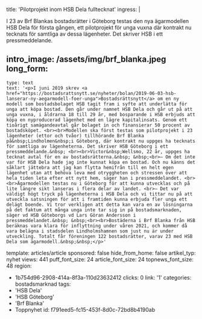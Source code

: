 title: 'Pilotprojekt inom HSB Dela fulltecknat'
ingress: |
  <p>I 23 av Brf Blankas bostadsrätter i Göteborg testas den nya ägarmodellen HSB Dela för första gången, ett pilotprojekt för unga vuxna där kontrakt nu tecknats för samtliga av dessa lägenheter. Det skriver HSB i ett pressmeddelande.
  </p>
  
intro_image: /assets/img/brf_blanka.jpeg
long_form:
  -
    type: text
    text: '<p>I juni 2019 skrev <a href="https://bostadsrattsnytt.se/nyheter/bolan/2019-06-03-hsb-lanserar-ny-aegarmodell-foer-unga">Bostadsrättsnytt</a> om en ny modell som bostadsbolaget HSB tagit fram i syfte att underlätta för unga att köpa bostad. Den går under namnet HSB Dela och går ut på att unga vuxna, i åldrarna 18 till 29 år, med bosparande i HSB erbjuds att köpa en nyproducerad lägenhet med en lägre kapitalinsats. Genom ett tioårigt samägandeavtal går bolaget in och finansierar 50 procent av bostadsköpet. <br><br>Modellen ska först testas som pilotprojekt i 23 lägenheter (ettor och tvåor) tillhörande Brf Blanka på&nbsp;Lindholmen&nbsp;i Göteborg, där kontrakt nu uppges ha tecknats för samtliga av lägenheterna. Det skriver HSB Göteborg i ett pressmeddelande.&nbsp; <br><br>Victor&nbsp;Wellsmo, 22 år, uppges ha tecknat avtal för en av bostadsrätterna.&nbsp; &nbsp;<br>– Om det inte var för HSB Dela hade jag inte kunnat köpa en bostad. Och nu känns det såklart jättebra att jag kan flytta hemifrån till en helt egen lägenhet utan att behöva leva med otryggheten och stressen över att hela tiden leta efter ett nytt hem, säger han i pressmeddelandet. <br><br>Ägarmodellen testas nu i Göteborg för att kunna utvecklas och på lite längre sikt lanseras i flera delar av landet. <br>– Det var väldigt högt tryck på lägenheterna i HSB Dela och vi tittar nu på att utveckla satsningen för att i framtiden kunna erbjuda fler unga ett delägt boende. Vi tror verkligen att detta kan vara en av lösningarna på det faktum att många unga inte tar sig in på bostadsmarknaden, säger vd HSB Göteborgs vd Lars Göran Andersson i pressmeddelandet.&nbsp; &nbsp;<br><br>Bostäderna i Brf Blanka från HSB beräknas vara klara för inflyttning under våren 2021, och kommer då vara belägna i stadsdelen Lindholmshamnen som just nu är under utveckling. Totalt får föreningen 122 bostadsrätter, varav 23 med HSB Dela som ägarmodell.&nbsp;&nbsp;</p>'
template: articles/article
sponsored: false
hide_from_home: false
artikel_typ: nyhet
views: 441
puff_font_size: 24
article_font_size: 24
topnews_font_size: 48
region:
  - 1b754d96-2908-414a-8f3a-110d23632412
clicks: 0
link: '1'
categories: bostadsmarknad
tags:
  - 'HSB Dela'
  - 'HSB Göteborg'
  - 'Brf Blanka'
  - Toppnyhet
id: f791eed5-fc15-453f-8d0c-72bd8b4190ab
